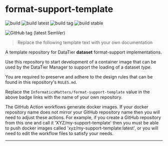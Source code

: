 # format-support-template

![build](https://github.com/InformaticsMatters/format-support-template/workflows/build/badge.svg)
![build latest](https://github.com/InformaticsMatters/format-support-template/workflows/publish%20latest/badge.svg)
![build tag](https://github.com/InformaticsMatters/format-support-template/workflows/publish%20tag/badge.svg)
![build stable](https://github.com/InformaticsMatters/format-support-template/workflows/publish%20stable/badge.svg)

![GitHub tag (latest SemVer)](https://img.shields.io/github/v/tag/informaticsmatters/format-support-template)

>   Replace the following template text with your own documentation

A template repository for DataTier **dataset** format-support implementations.

Use this repository to start development of a container image that can be
used by the DataTier Manager to support the loading of a dataset _type_.

You are required to preserve and adhere to the design rules
that can be found in this repository's `RULES.md`. 

Replace the `InformaticsMatters/format-support-template` value in the
above badge links with the name of your own repository.

The GitHub Action workflows generate docker images.
If your docker repository name does not mirror your
GitHub repository name then you will need to adjust these actions.
For example, if you create a GitHub repository from this one and call it
'XYZ/my-support-template' then you must be able to push docker images
called 'xyz/my-support-template:latest', or you will need to edit the
workflow files to satisfy your needs.

---
